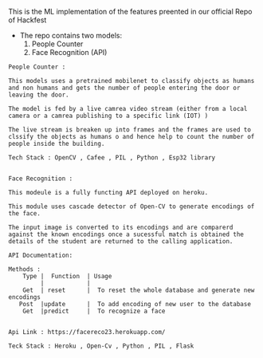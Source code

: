 This is the ML implementation of the features preented in our official Repo of Hackfest

   * The repo contains two models:
        1. People Counter
        2. Face Recognition (API)

    People Counter :

    This models uses a pretrained mobilenet to classify objects as humans and non humans and gets the number of people entering the door or leaving the door.

    The model is fed by a live camrea video stream (either from a local camera or a camrea publishing to a specific link (IOT) )

    The live stream is breaken up into frames and the frames are used to clssify the objects as humans o and hence help to count the number of people inside the building.

    Tech Stack : OpenCV , Cafee , PIL , Python , Esp32 library


    Face Recognition :

    This modeule is a fully functing API deployed on heroku.

    This module uses cascade detector of Open-CV to generate encodings of the face.

    The input image is converted to its encodings and are comparerd against the known encodings once a sucessful match is obtained the details of the student are returned to the calling application.

    API Documentation: 

    Methods : 
        Type |  Function  | Usage
             |            |
        Get  | reset      |  To reset the whole database and generate new encodings
       Post  |update      |  To add encoding of new user to the database
        Get  |predict     |  To recognize a face
    

    Api Link : https://facereco23.herokuapp.com/

    Teck Stack : Heroku , Open-Cv , Python , PIL , Flask